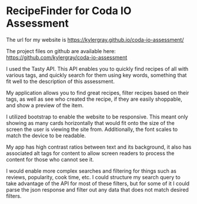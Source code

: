 # RecipeFinder for Coda IO Assessment
The url for my website is https://kylergray.github.io/coda-io-assessment/

The project files on github are available here: https://github.com/kylergray/coda-io-assessment

I used the Tasty API. This API enables you to quickly find recipes of all with various tags, and quickly search for them using key words, something that fit well to the description of this assessment.

My application allows you to find great recipes, filter recipes based on their tags, as well as see who created the recipe, if they are easily shoppable, and show a preview of the item.

I utilized bootstrap to enable the website to be responsive. This meant only showing as many cards horizontally that would fit onto the size of the screen the user is viewing the site from. Additionally, the font scales to match the device to be readable.

My app has high contrast ratios between text and its background, it also has associated alt tags for content to allow screen readers to process the content for those who cannot see it.

I would enable more complex searches and filtering for things such as reviews, popularity, cook time, etc. I could structure my search query to take advantage of the API for most of these filters, but for some of it I could parse the json response and filter out any data that does not match desired filters.
